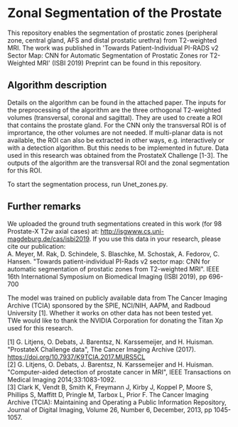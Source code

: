 # Zonal Segmentation of the Prostate
This repository enables the segmentation of prostatic zones (peripheral zone, central gland, AFS and distal prostatic urethra) from T2-weighted MRI. The work was published in 'Towards Patient-Individual PI-RADS v2 Sector Map: CNN for Automatic Segmentation of Prostatic Zones ror T2-Weighted MRI' (ISBI 2019) Preprint can be found in this repository.


## Algorithm description
Details on the algorithm can be found in the attached paper. The inputs for the preprocessing of the algorithm are the three orthogonal T2-weighted volumes (transversal, coronal and sagittal). They are used to create a ROI that contains the prostate gland. For the CNN only the transversal ROI is of imprortance, the other volumes are not needed. If multi-planar data is not available, the ROI can also be extracted in other ways, e.g. interactively or with a detection algorithm. But this needs to be implemented in future. 
Data used in this research was obtained from the ProstateX Challenge [1-3]. The outputs of the algorithm are the transversal ROI and the zonal segmentation for this ROI.

To start the segmentation process, run Unet_zones.py.

## Further remarks
We uploaded the ground truth segmentations created in this work (for 98 Prostate-X T2w axial cases) at: http://isgwww.cs.uni-magdeburg.de/cas/isbi2019.
If you use this data in your research, please cite our publication:<br/>
A. Meyer, M. Rak, D. Schindele, S. Blaschke, M. Schostak, A. Fedorov, C. Hansen. "Towards patient-individual PI-Rads v2 sector map: CNN for automatic segmentation of prostatic zones from T2-weighted MRI". IEEE 16th International Symposium on Biomedical Imaging (ISBI 2019), pp 696-700

The model was trained on publicly available data from The Cancer Imaging Archive (TCIA) sponsored by the SPIE, NCI/NIH, AAPM, and Radboud University [1]. Whether it works on other data has not been tested yet.<br/>
TWe would like to thank the NVIDIA Corporation for donating the Titan Xp used for this research.


[1] G. Litjens, O. Debats, J. Barentsz, N. Karssemeijer, and H. Huisman. "ProstateX Challenge data", The Cancer Imaging Archive (2017). https://doi.org/10.7937/K9TCIA.2017.MURS5CL <br/>
[2] G. Litjens, O. Debats, J. Barentsz, N. Karssemeijer and H. Huisman. "Computer-aided detection of prostate cancer in MRI", IEEE Transactions on Medical Imaging 2014;33:1083-1092. <br/>
[3] Clark K, Vendt B, Smith K, Freymann J, Kirby J, Koppel P, Moore S, Phillips S, Maffitt D, Pringle M, Tarbox L, Prior F. The Cancer Imaging Archive (TCIA): Maintaining and Operating a Public Information Repository, Journal of Digital Imaging, Volume 26, Number 6, December, 2013, pp 1045-1057.
